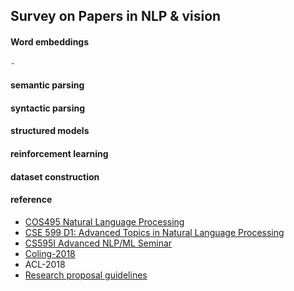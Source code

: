 ## Survey on Papers in NLP & vision

#### Word embeddings
    - 

#### semantic parsing


#### syntactic parsing

#### structured models

#### reinforcement learning 

#### dataset construction

#### reference 
* [COS495 Natural Language Processing](https://www.cs.princeton.edu/courses/archive/spring18/cos495/schedule/)
* [CSE 599 D1: Advanced Topics in Natural Language Processing](https://wammar.github.io/2018sp_uw_cse_599/)
* [CS595I Advanced NLP/ML Seminar](http://william.cs.ucsb.edu/courses/index.php/Fall_2017_CS595I_Advanced_NLP/ML_Seminar)
* [Coling-2018](https://aclanthology.coli.uni-saarland.de/events/coling-2018)
* ACL-2018
* [Research proposal guidelines](https://lo.unisa.edu.au/mod/page/view.php?id=489313)
